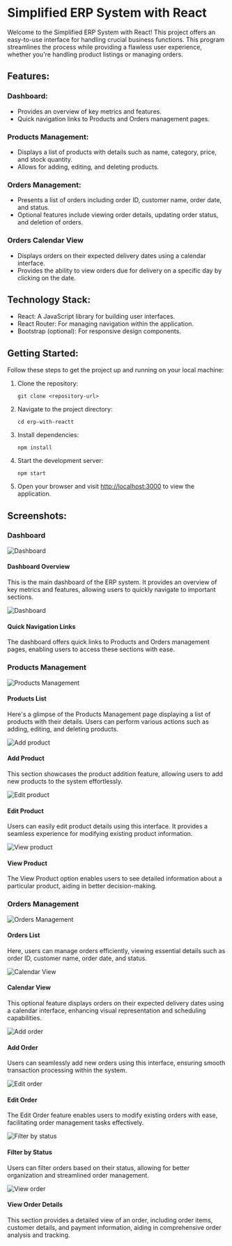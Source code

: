 # Simplified ERP System with React

Welcome to the Simplified ERP System with React! This project offers an easy-to-use interface for handling crucial business functions. This program streamlines the process while providing a flawless user experience, whether you're handling product listings or managing orders.

## Features:

### Dashboard:
- Provides an overview of key metrics and features.
- Quick navigation links to Products and Orders management pages.

### Products Management:
- Displays a list of products with details such as name, category, price, and stock quantity.
- Allows for adding, editing, and deleting products.

### Orders Management:
- Presents a list of orders including order ID, customer name, order date, and status.
- Optional features include viewing order details, updating order status, and deletion of orders.

### Orders Calendar View
- Displays orders on their expected delivery dates using a calendar interface.
- Provides the ability to view orders due for delivery on a specific day by clicking on the date.

## Technology Stack:
- React: A JavaScript library for building user interfaces.
- React Router: For managing navigation within the application.
- Bootstrap (optional): For responsive design components.

## Getting Started:

Follow these steps to get the project up and running on your local machine:

1. Clone the repository:

    ```
    git clone <repository-url>
    ```

2. Navigate to the project directory:

    ```
    cd erp-with-reactt
    ```

3. Install dependencies:

    ```
    npm install
    ```

4. Start the development server:

    ```
    npm start
    ```

5. Open your browser and visit [http://localhost:3000](http://localhost:3000) to view the application.

## Screenshots:

### Dashboard
![Dashboard](working_images/dashboard.png)
#### Dashboard Overview
This is the main dashboard of the ERP system. It provides an overview of key metrics and features, allowing users to quickly navigate to important sections.

![Dashboard](working_images/dashboard2.png)
#### Quick Navigation Links
The dashboard offers quick links to Products and Orders management pages, enabling users to access these sections with ease.

### Products Management
![Products Management](working_images/products.png)
#### Products List
Here's a glimpse of the Products Management page displaying a list of products with their details. Users can perform various actions such as adding, editing, and deleting products.

![Add product](working_images/addproduct.png)
#### Add Product
This section showcases the product addition feature, allowing users to add new products to the system effortlessly.

![Edit product](working_images/editproduct.png)
#### Edit Product
Users can easily edit product details using this interface. It provides a seamless experience for modifying existing product information.

![View product](working_images/viewoptions.png)
#### View Product
The View Product option enables users to see detailed information about a particular product, aiding in better decision-making.

### Orders Management
![Orders Management](working_images/orders.png)
#### Orders List
Here, users can manage orders efficiently, viewing essential details such as order ID, customer name, order date, and status.

![Calendar View](working_images/calendar.png)
#### Calendar View
This optional feature displays orders on their expected delivery dates using a calendar interface, enhancing visual representation and scheduling capabilities.

![Add order](working_images/addorder.png)
#### Add Order
Users can seamlessly add new orders using this interface, ensuring smooth transaction processing within the system.

![Edit order](working_images/editorder.png)
#### Edit Order
The Edit Order feature enables users to modify existing orders with ease, facilitating order management tasks effectively.

![Filter by status](working_images/filterbystatus.png)
#### Filter by Status
Users can filter orders based on their status, allowing for better organization and streamlined order management.

![View order](working_images/orderbyview.png)
#### View Order Details
This section provides a detailed view of an order, including order items, customer details, and payment information, aiding in comprehensive order analysis and tracking.
